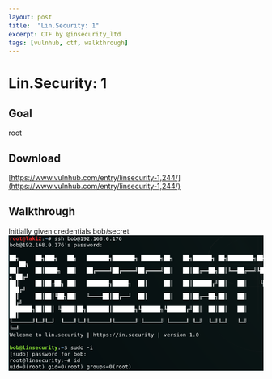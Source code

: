 ```yaml
---
layout: post
title:  "Lin.Security: 1"
excerpt: CTF by @insecurity_ltd
tags: [vulnhub, ctf, walkthrough]
---
```


# Lin.Security: 1

## Goal
root

## Download
[https://www.vulnhub.com/entry/linsecurity-1,244/](https://www.vulnhub.com/entry/linsecurity-1,244/)

## Walkthrough
Initially given credentials bob/secret
<br>![alt text](../vulnhub/LinSecurity_1/linsecurity001.png)
